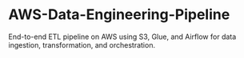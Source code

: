 # AWS-Data-Engineering-Pipeline
End-to-end ETL pipeline on AWS using S3, Glue, and Airflow for data ingestion, transformation, and orchestration.
